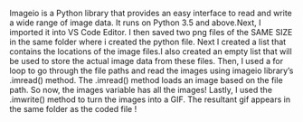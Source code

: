 Imageio is a Python library that provides an easy interface to read and write a wide range of image data. It runs on Python 3.5 and above.Next, I imported it into VS Code Editor.
I then saved two png files of the SAME SIZE in the same folder where i created the python file.
Next I created a list that contains the locations of the image files.I also created an empty list that will be used to store the actual image data from these files.
Then, I used a for loop to go through the file paths and read the images using imageio library’s .imread() method.
The .imread() method loads an image based on the file path. So now, the images variable has all the images!
Lastly, I used the .imwrite() method to turn the images into a GIF.
The resultant gif appears in the same folder as the coded file !
